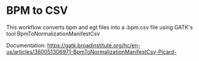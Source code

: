 # BPM to CSV

This workflow converts bpm and egt files into a .bpm.csv file using GATK's tool BpmToNormalizationManifestCsv

Documentation: https://gatk.broadinstitute.org/hc/en-us/articles/360051306971-BpmToNormalizationManifestCsv-Picard-
